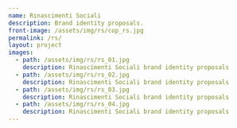 ```yaml
---
name: Rinascimenti Sociali
description: Brand identity proposals.
front-image: /assets/img/rs/cop_rs.jpg
permalink: /rs/
layout: project
images:
  - path: /assets/img/rs/rs_01.jpg
    description: Rinascimenti Sociali brand identity proposals
  - path: /assets/img/rs/rs_02.jpg
    description: Rinascimenti Sociali brand identity proposals
  - path: /assets/img/rs/rs_03.jpg
    description: Rinascimenti Sociali brand identity proposals
  - path: /assets/img/rs/rs_04.jpg
    description: Rinascimenti Sociali brand identity proposals
---
```

